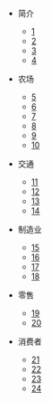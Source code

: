 <!--
CO_OP_TRANSLATOR_METADATA:
{
  "original_hash": "686f22febaa2b67aa03b738c0dc0bf9b",
  "translation_date": "2025-08-24T22:58:32+00:00",
  "source_file": "docs/_sidebar.md",
  "language_code": "zh"
}
-->
- 简介
  - [1](../1-getting-started/lessons/1-introduction-to-iot/index.md)
  - [2](../1-getting-started/lessons/2-deeper-dive/index.md)
  - [3](../1-getting-started/lessons/3-sensors-and-actuators/index.md)
  - [4](../1-getting-started/lessons/4-connect-internet/index.md)
  
- 农场
  - [5](../2-farm/lessons/1-predict-plant-growth/index.md)
  - [6](../2-farm/lessons/2-detect-soil-moisture/index.md)
  - [7](../2-farm/lessons/3-automated-plant-watering/index.md)
  - [8](../2-farm/lessons/4-migrate-your-plant-to-the-cloud/index.md)
  - [9](../2-farm/lessons/5-migrate-application-to-the-cloud/index.md)
  - [10](../2-farm/lessons/6-keep-your-plant-secure/index.md)
  

- 交通
  - [11](../3-transport/lessons/1-location-tracking/index.md)
  - [12](../3-transport/lessons/2-store-location-data/index.md)
  - [13](../3-transport/lessons/3-visualize-location-data/index.md)
  - [14](../3-transport/lessons/4-geofences/index.md)
  
- 制造业
  - [15](../4-manufacturing/lessons/1-train-fruit-detector/index.md)
  - [16](../4-manufacturing/lessons/2-check-fruit-from-device/index.md)
  - [17](../4-manufacturing/lessons/3-run-fruit-detector-edge/index.md)
  - [18](../4-manufacturing/lessons/4-trigger-fruit-detector/index.md)

  
- 零售
  - [19](../5-retail/lessons/1-train-stock-detector/index.md)
  - [20](../5-retail/lessons/2-check-stock-device/index.md)
  
- 消费者
  - [21](../6-consumer/lessons/1-speech-recognition/index.md)
  - [22](../6-consumer/lessons/2-language-understanding/index.md)
  - [23](../6-consumer/lessons/3-spoken-feedback/index.md)
  - [24](../6-consumer/lessons/4-multiple-language-support/index.md)

